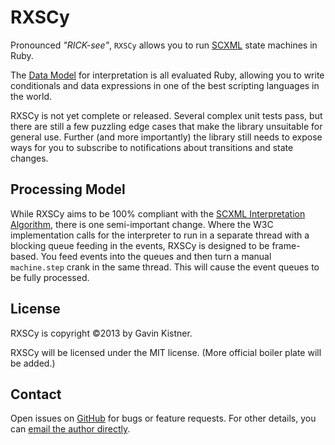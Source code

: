 # RXSCy

Pronounced _"RICK-see"_, `RXSCy` allows you to run [SCXML](http://www.w3.org/TR/scxml/) state machines in Ruby.

The [Data Model](http://www.w3.org/TR/scxml/#data-module) for interpretation is all evaluated Ruby, allowing you to write conditionals and data expressions in one of the best scripting languages in the world.

RXSCy is not yet complete or released. Several complex unit tests pass, but there are still a few puzzling edge cases that make the library unsuitable for general use. Further (and more importantly) the library still needs to expose ways for you to subscribe to notifications about transitions and state changes.

## Processing Model

While RXSCy aims to be 100% compliant with the [SCXML Interpretation Algorithm](http://www.w3.org/TR/scxml/#AlgorithmforSCXMLInterpretation), there is one semi-important change. Where the W3C implementation calls for the interpreter to run in a separate thread with a blocking queue feeding in the events, RXSCy is designed to be frame-based. You feed events into the queues and then turn a manual `machine.step` crank in the same thread. This will cause the event queues to be fully processed.

## License

RXSCy is copyright ©2013 by Gavin Kistner.

RXSCy will be licensed under the MIT license. (More official boiler plate will be added.)

## Contact

Open issues on [GitHub](https://github.com/Phrogz/RXSCy/issues) for bugs or feature requests. For other details, you can [email the author directly](mailto:!@phrogz.net?subject=RXSCy).